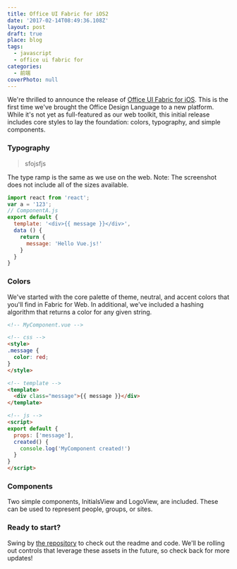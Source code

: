 ```yaml
---
title: Office UI Fabric for iOS2
date: '2017-02-14T08:49:36.108Z'
layout: post
draft: true
place: blog
tags:
  - javascript
  - office ui fabric for
categories:
  - 前端
coverPhoto: null
---
```

We're thrilled to announce the release of [Office UI Fabric for iOS](https://github.com/OfficeDev/Office-UI-Fabric-iOS). This is the first time we've brought the Office Design Language to a new platform. While it's not yet as full-featured as our web toolkit, this initial release includes core styles to lay the foundation: colors, typography, and simple components.

### Typography
> sfojsfjs

The type ramp is the same as we use on the web.
Note: The screenshot does not include all of the sizes available.
```js
import react from 'react';
var a = '123';
// ComponentA.js
export default {
  template: '<div>{{ message }}</div>',
  data () {
    return {
      message: 'Hello Vue.js!'
    }
  }
}
```

### Colors
We've started with the core palette of theme, neutral, and accent colors that you'll find in Fabric for Web. In additional, we've included a hashing algorithm that returns a color for any given string.
```html
<!-- MyComponent.vue -->

<!-- css -->
<style>
.message {
  color: red;
}
</style>

<!-- template -->
<template>
  <div class="message">{{ message }}</div>
</template>

<!-- js -->
<script>
export default {
  props: ['message'],
  created() {
    console.log('MyComponent created!')
  }
}
</script>
```

### Components
Two simple components, InitialsView and LogoView, are included. These can be used to represent people, groups, or sites.

### Ready to start?
Swing by [the repository](https://github.com/OfficeDev/Office-UI-Fabric-iOS) to check out the readme and code. We'll be rolling out controls that leverage these assets in the future, so check back for more updates!
